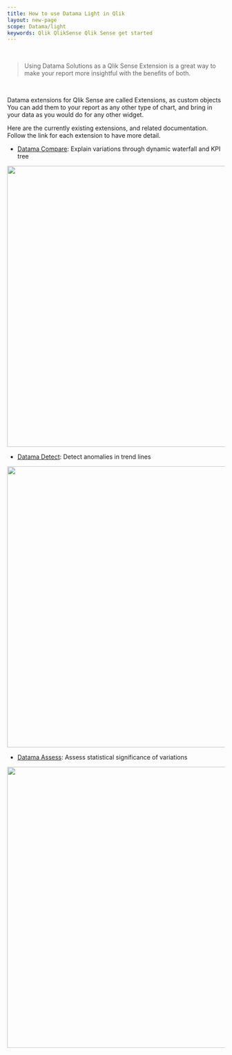 ```yaml
---
title: How to use Datama Light in Qlik
layout: new-page
scope: Datama/light
keywords: Qlik QlikSense Qlik Sense get started
---
```


<br/>

> Using Datama Solutions as a Qlik Sense Extension is a great way to make your report more insightful with the benefits of both.

<br/>

Datama extensions for Qlik Sense are called Extensions, as custom objects
You can add them to your report as any other type of chart, and bring in your data as you would do for any other widget.

Here are the currently existing extensions, and related documentation. Follow the link for each extension to have more detail.
<br/>

- [Datama Compare]({{site.url}}/{{site.baseurl}}/extensions/how-to-use/qlik_compare.html): Explain variations through dynamic waterfall and KPI tree

<img src="{{site.url}}/{{site.baseurl}}/extensions/how-to-use/assets/Compare_Qlik.gif" align="center" width="650px" />

<br/>

- [Datama Detect]({{site.url}}/{{site.baseurl}}/extensions/how-to-use/qlik_detect.html): Detect anomalies in trend lines

<img src="{{site.url}}/{{site.baseurl}}/extensions/how-to-use/assets/Detect_Qlik.gif" align="center" width="650px" />

<br/>

- [Datama Assess]({{site.url}}/{{site.baseurl}}/extensions/how-to-use/qlik_assess.html): Assess statistical significance of variations

<img src="{{site.url}}/{{site.baseurl}}/extensions/how-to-use/assets/Assess_Qlik.gif" align="center" width="650px" />
